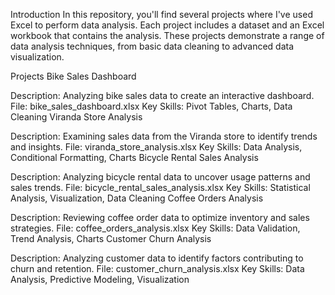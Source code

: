 Introduction
In this repository, you'll find several projects where I've used Excel to perform data analysis. Each project includes a dataset and an Excel workbook that contains the analysis. These projects demonstrate a range of data analysis techniques, from basic data cleaning to advanced data visualization.

Projects
Bike Sales Dashboard

Description: Analyzing bike sales data to create an interactive dashboard.
File: bike_sales_dashboard.xlsx
Key Skills: Pivot Tables, Charts, Data Cleaning
Viranda Store Analysis

Description: Examining sales data from the Viranda store to identify trends and insights.
File: viranda_store_analysis.xlsx
Key Skills: Data Analysis, Conditional Formatting, Charts
Bicycle Rental Sales Analysis

Description: Analyzing bicycle rental data to uncover usage patterns and sales trends.
File: bicycle_rental_sales_analysis.xlsx
Key Skills: Statistical Analysis, Visualization, Data Cleaning
Coffee Orders Analysis

Description: Reviewing coffee order data to optimize inventory and sales strategies.
File: coffee_orders_analysis.xlsx
Key Skills: Data Validation, Trend Analysis, Charts
Customer Churn Analysis

Description: Analyzing customer data to identify factors contributing to churn and retention.
File: customer_churn_analysis.xlsx
Key Skills: Data Analysis, Predictive Modeling, Visualization
